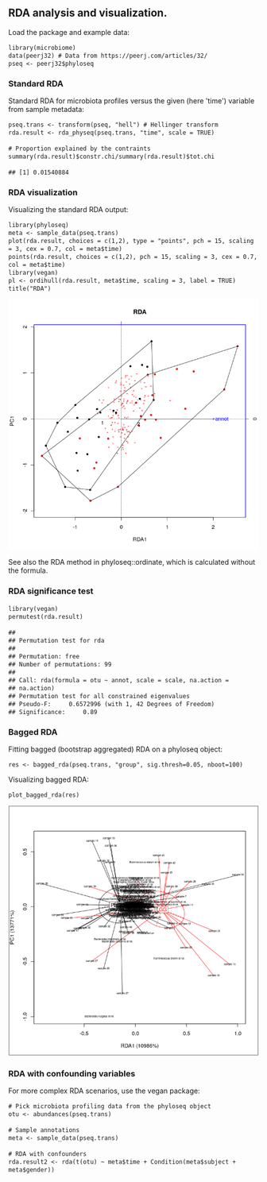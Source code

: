 <!--
  %\VignetteEngine{knitr::rmarkdown}
  %\VignetteIndexEntry{microbiome tutorial - rda}
  %\usepackage[utf8]{inputenc}
  %\VignetteEncoding{UTF-8}  
-->
RDA analysis and visualization.
-------------------------------

Load the package and example data:

    library(microbiome)
    data(peerj32) # Data from https://peerj.com/articles/32/
    pseq <- peerj32$phyloseq

### Standard RDA

Standard RDA for microbiota profiles versus the given (here 'time')
variable from sample metadata:

    pseq.trans <- transform(pseq, "hell") # Hellinger transform
    rda.result <- rda_physeq(pseq.trans, "time", scale = TRUE)

    # Proportion explained by the contraints
    summary(rda.result)$constr.chi/summary(rda.result)$tot.chi

    ## [1] 0.01540884

### RDA visualization

Visualizing the standard RDA output:

    library(phyloseq)
    meta <- sample_data(pseq.trans)
    plot(rda.result, choices = c(1,2), type = "points", pch = 15, scaling = 3, cex = 0.7, col = meta$time)
    points(rda.result, choices = c(1,2), pch = 15, scaling = 3, cex = 0.7, col = meta$time)
    library(vegan)
    pl <- ordihull(rda.result, meta$time, scaling = 3, label = TRUE)
    title("RDA")

![](RDA_files/figure-markdown_strict/rda4-1.png)

See also the RDA method in phyloseq::ordinate, which is calculated
without the formula.

### RDA significance test

    library(vegan)
    permutest(rda.result) 

    ## 
    ## Permutation test for rda 
    ## 
    ## Permutation: free
    ## Number of permutations: 99
    ##  
    ## Call: rda(formula = otu ~ annot, scale = scale, na.action =
    ## na.action)
    ## Permutation test for all constrained eigenvalues
    ## Pseudo-F:     0.6572996 (with 1, 42 Degrees of Freedom)
    ## Significance:     0.89

### Bagged RDA

Fitting bagged (bootstrap aggregated) RDA on a phyloseq object:

    res <- bagged_rda(pseq.trans, "group", sig.thresh=0.05, nboot=100)

Visualizing bagged RDA:

    plot_bagged_rda(res)

![](RDA_files/figure-markdown_strict/rda6-1.png)

### RDA with confounding variables

For more complex RDA scenarios, use the vegan package:

    # Pick microbiota profiling data from the phyloseq object
    otu <- abundances(pseq.trans)

    # Sample annotations
    meta <- sample_data(pseq.trans)

    # RDA with confounders
    rda.result2 <- rda(t(otu) ~ meta$time + Condition(meta$subject + meta$gender))
